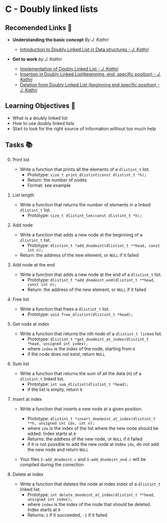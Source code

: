 # C - Doubly linked lists

## Recomended Links 🔗 
- __Understanding the basic concept__ *By J. Kathri* 
	- [Introduction to Doubly Linked List in Data structures - *J. Kathri*](https://www.youtube.com/watch?v=nquQ_fYGGA4)

- __Get to work__ *by J. Kathri*	
	- [Implementation of Doubly Linked List - *J. Kathri*](https://www.youtube.com/watch?v=H8-IuKKiQeo)
	- [Insertion in Doubly Linked List(beginning, end, specific position) - *J. Kathri*](https://www.youtube.com/watch?v=v4szCPs9yEY&list=PLdo5W4Nhv31bbKJzrsKfMpo_grxuLl8LU&index=18)
	- [Deletion from Doubly Linked List (beginning,end,specific position) - *J. Kathri*](https://www.youtube.com/watch?v=7yNUXcOcHwE)


## Learning Objectives 🎯
- What is a doubly linked list
- How to use doubly linked lists
- Start to look for the right source of information without too much help

## Tasks 📚

0. Print list
	- Write a function that prints all the elements of a `dlistint_t` list.
		- Prototype: `size_t print_dlistint(const dlistint_t *h);`
		- Return: the number of nodes
		- Format: see example

1. List length
	- Write a function that returns the number of elements in a linked `dlistint_t` list.
		- Prototype: `size_t dlistint_len(const dlistint_t *h);`

2. Add node
	- Write a function that adds a new node at the beginning of a `dlistint_t` list.
		- Prototype: `dlistint_t *add_dnodeint(dlistint_t **head, const int n);`
	- Return: the address of the new element, or `NULL` if it failed

3. Add node at the end
	- Write a function that adds a new node at the end of a `dlistint_t` list.
		- Prototype: `dlistint_t *add_dnodeint_end(dlistint_t **head, const int n);`
		- Return: the address of the new element, or `NULL` if it failed

4. Free list
	- Write a function that frees a `dlistint_t` list.
		- Prototype: `void free_dlistint(dlistint_t *head);`

5. Get node at index
	- Write a function that returns the nth node of a `dlistint_t linked` list.
		- Prototype: `dlistint_t *get_dnodeint_at_index(dlistint_t *head, unsigned int index);`
		- where `index` is the index of the node, starting from `0`
		- if the node does not exist, return `NULL`

6. Sum list
	- Write a function that returns the sum of all the data (n) of a `dlistint_t` linked list.
		- Prototype: `int sum_dlistint(dlistint_t *head);`
		- if the list is empty, return `0`

7. Insert at index
	- Write a function that inserts a new node at a given position.
		- Prototype: `dlistint_t *insert_dnodeint_at_index(dlistint_t **h, unsigned int idx, int n);`
		- where `idx` is the index of the list where the new node should be added. Index starts at `0`
		- Returns: the address of the new node, or `NULL` if it failed
		- if it is not possible to add the new node at index `idx`, do not add the new node and return `NULL`
		
	- Your files `2-add_dnodeint.c` and `3-add_dnodeint_end.c` will be compiled during the correction		

8. Delete at index
	- Write a function that deletes the node at index index of a `dlistint_t` linked list.
		- Prototype: `int delete_dnodeint_at_index(dlistint_t **head, unsigned int index);`
		- where `index` is the index of the node that should be deleted. Index starts at `0`
		- Returns: `1` if it succeeded, `-1` if it failed
	
